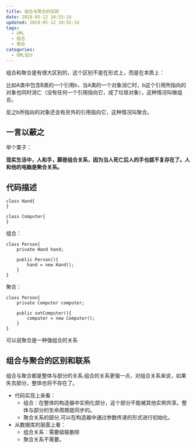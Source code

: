```yaml
---
title: 组合与聚合的区别
date: 2019-05-12 10:55:14
updated: 2019-05-12 10:55:14
tags:
  - UML
  - 组合
  - 聚合
categories: 
  - UML设计
---
```


组合和聚合是有很大区别的，这个区别不是在形式上，而是在本质上：

比如A类中包含B类的一个引用b，当A类的一个对象消亡时，b这个引用所指向的对象也同时消亡（没有任何一个引用指向它，成了垃圾对象），这种情况叫做组合。

反之b所指向的对象还会有另外的引用指向它，这种情况叫聚合。

<!-- more -->

## 一言以蔽之

举个栗子：

**现实生活中，人和手，脚是组合关系，因为当人死亡后人的手也就不复存在了。人和他的电脑是聚合关系。**


## 代码描述

```
class Hand{
}
```

```
class Computer{
}

```

组合：
```
class Person{
	private Hand hand;
	
	public Person(){
		hand = new Hand();
	}
}
```

聚合：
```
class Person{
	private Computer computer;
	
	public setComputer(){
		computer = new Computer();
	}
}
```

可以说聚合是一种强组合的关系

## 组合与聚合的区别和联系
组合与聚合都是整体与部分的关系.组合的关系更强一点，对组合关系来说，如果失去部分，整体也将不存在了。 

- 代码实现上来看： 
    - 组合：在整体的构造器中实例化部分，这个部分不能被其他实例共享。整体与部分的生命周期是同步的。
    - 聚合关系的部分,可以在构造器中通过参数传递的形式进行初始化。
- 从数据库的层面上看：
	- 组合关系：需要级联删除
	- 聚合关系不需要。
